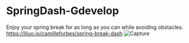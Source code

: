 # SpringDash-Gdevelop
Enjoy your spring break for as long as you can while avoiding obstacles. https://liluo.io/camilleforbes/spring-break-dash
![Capture](https://user-images.githubusercontent.com/119885023/214636073-7d0491e9-9c2f-4001-9498-80e30d539855.PNG)

